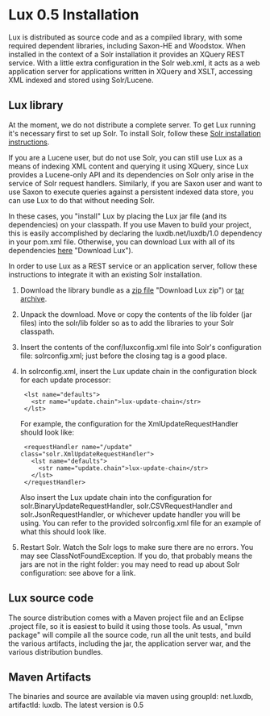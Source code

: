 # Lux 0.5 Installation #

Lux is distributed as source code and as a compiled library, with some
required dependent libraries, including Saxon-HE and Woodstox.  When
installed in the context of a Solr installation it provides an XQuery REST
service.  With a little extra configuration in the Solr web.xml, it acts as
a web application server for applications written in XQuery and XSLT,
accessing XML indexed and stored using Solr/Lucene.

## Lux library ##

At the moment, we do not distribute a complete server.  To get Lux running
it's necessary first to set up Solr. To install Solr, follow these [Solr
installation instructions](http://wiki.apache.org/solr/SolrInstall "Solr
Installation").

If you are a Lucene user, but do not use Solr, you can still use Lux as a
means of indexing XML content and querying it using XQuery, since Lux
provides a Lucene-only API and its dependencies on Solr only arise in the
service of Solr request handlers.  Similarly, if you are Saxon user and
want to use Saxon to execute queries against a persistent indexed data
store, you can use Lux to do that without needing Solr.

In these cases, you "install" Lux by placing the Lux jar file (and its
dependencies) on your classpath.  If you use Maven to build your project,
this is easily accomplished by declaring the luxdb.net/luxdb/1.0 dependency
in your pom.xml file.  Otherwise, you can download Lux with all of its
dependencies [here](http://luxdb.net/download/) "Download Lux").

In order to use Lux as a REST service or an application server, follow
these instructions to integrate it with an existing Solr installation.

1. Download the library bundle as a [zip
   file](http://luxdb.net/download/lux-0.5.zip) "Download Lux zip") or [tar
   archive](http://luxdb.net/download/lux-0.5.tar.gz "Download Lux tar").

2. Unpack the download. Move or copy the contents of the lib folder (jar
   files) into the solr/lib folder so as to add the libraries to your Solr
   classpath.

3. Insert the contents of the conf/luxconfig.xml file into Solr's
   configuration file: solrconfig.xml; just before the closing <config> tag
   is a good place.

4. In solrconfig.xml, insert the Lux update chain in the configuration block for each update processor:

        <lst name="defaults">
          <str name="update.chain">lux-update-chain</str>
        </lst>

     For example, the configuration for the XmlUpdateRequestHandler should
     look like:

        <requestHandler name="/update" class="solr.XmlUpdateRequestHandler">
          <lst name="defaults">
            <str name="update.chain">lux-update-chain</str>
          </lst>                  
        </requestHandler>

     Also insert the Lux update chain into the configuration for
     solr.BinaryUpdateRequestHandler, solr.CSVRequestHandler and
     solr.JsonRequestHandler, or whichever update handler you will be
     using.  You can refer to the provided solrconfig.xml file for an
     example of what this should look like.

5. Restart Solr.  Watch the Solr logs to make sure there are no errors.
   You may see ClassNotFoundException.  If you do, that probably means the
   jars are not in the right folder: you may need to read up about Solr
   configuration: see above for a link.

## Lux source code ##

The source distribution comes with a Maven project file and an Eclipse
.project file, so it is easiest to build it using those tools.  As usual,
"mvn package" will compile all the source code, run all the unit tests, and
build the various artifacts, including the jar, the application server war,
and the various distribution bundles.

## Maven Artifacts ##

The binaries and source are available via maven using groupId: net.luxdb,
artifactId: luxdb.  The latest version is 0.5